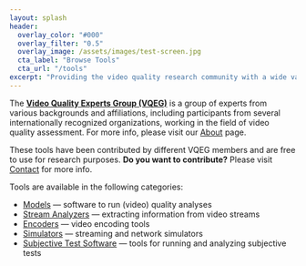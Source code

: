 ```yaml
---
layout: splash
header:
  overlay_color: "#000"
  overlay_filter: "0.5"
  overlay_image: /assets/images/test-screen.jpg
  cta_label: "Browse Tools"
  cta_url: "/tools"
excerpt: "Providing the video quality research community with a wide variety of **software tools and guidance** in order to facilitate research."
---
```


The [**Video Quality Experts Group (VQEG)**](https://www.its.bldrdoc.gov/vqeg/vqeg-home.aspx) is a group of experts from various backgrounds and affiliations, including participants from several internationally recognized organizations, working in the field of video quality assessment. For more info, please visit our [About](/about) page.

These tools have been contributed by different VQEG members and are free to use for research purposes. **Do you want to contribute?** Please visit [Contact](/contact) for more info.

Tools are available in the following categories:

- [Models](/tools/#models) — software to run (video) quality analyses
- [Stream Analyzers](/tools/#stream-analyzers) — extracting information from video streams
- [Encoders](/tools/#encoders) — video encoding tools
- [Simulators](/tools/#simulators) — streaming and network simulators
- [Subjective Test Software](/tools/#subjective-test-software) — tools for running and analyzing subjective tests